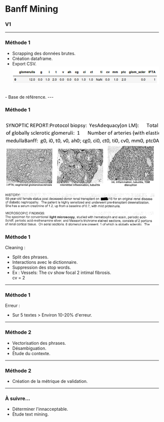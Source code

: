 # Banff Mining
### V1
---

### Méthode 1

- Scrapping des données brutes.
- Création dataframe.
- Export CSV.<br/>
![Image](scrap.png)
<br/>
- Base de référence.
---

### Méthode 1
![Image](banff_encoded.png)
![Image](doc.png)
---
### Méthode 1
Cleaning :
- Split des phrases.
- Interactions avec le dictionnaire.
- Suppression des stop words.
- Ex : Vessels: The  cv  show focal  2  intimal  fibrosis.
<br/>cv = 2
---
### Méthode 1
Erreur :
- Sur 5 textes > Environ 10-20% d'erreur.
---
### Méthode 2
- Vectorisation des phrases.
- Désambiguation.
- Étude du contexte.
---
### Méthode 2
- Création de la métrique de validation.
---
### À suivre...
- Déterminer l'innacceptable.
- Étude text mining.
